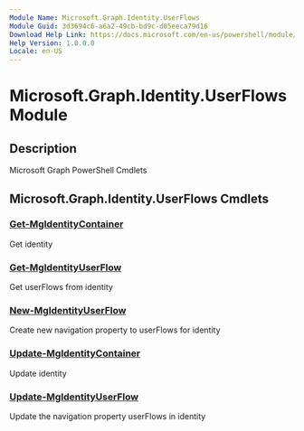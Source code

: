 ```yaml
---
Module Name: Microsoft.Graph.Identity.UserFlows
Module Guid: 3d3694c6-a6a2-49cb-bd9c-d05eeca79d16
Download Help Link: https://docs.microsoft.com/en-us/powershell/module/microsoft.graph.identity.userflows
Help Version: 1.0.0.0
Locale: en-US
---
```


# Microsoft.Graph.Identity.UserFlows Module
## Description
Microsoft Graph PowerShell Cmdlets

## Microsoft.Graph.Identity.UserFlows Cmdlets
### [Get-MgIdentityContainer](Get-MgIdentityContainer.md)
Get identity

### [Get-MgIdentityUserFlow](Get-MgIdentityUserFlow.md)
Get userFlows from identity

### [New-MgIdentityUserFlow](New-MgIdentityUserFlow.md)
Create new navigation property to userFlows for identity

### [Update-MgIdentityContainer](Update-MgIdentityContainer.md)
Update identity

### [Update-MgIdentityUserFlow](Update-MgIdentityUserFlow.md)
Update the navigation property userFlows in identity

